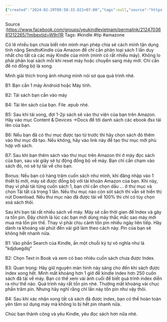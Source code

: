 ```yaml
---
{"created":"2024-02-29T09:58:33.021+07:00","tags":null,"source":"https://www.facebook.com/groups/yeukindlevietnam/permalink/2124703681212265/?mibextid=W9rl1R","author":null,"dg-publish":true,"permalink":"/People/Tận dụng tính năng SendtoKindle của Amazon/","dgPassFrontmatter":true,"noteIcon":"2","updated":"2024-01-24T13:00:34.000+07:00"}
---
```


Source :https://www.facebook.com/groups/yeukindlevietnam/permalink/2124703681212265/?mibextid=W9rl1R
Tags: #kindle #tip  #amazone 

Có lẽ nhiều bạn chưa biết nên mình mạn phép chia sẻ cách mình tận dụng tính năng SendtoKindle của Amazon để chỉ cần phân loại sách 1 lần duy nhất cho tất cả các máy Kindle của mình (mình có rất nhiều máy). Không lo phải phân loại sách mỗi khi reset máy hoặc chuyển sang máy mới. Chỉ cần để nó đồng bộ là xong.

Mình giải thích trong ảnh nhưng mình nói sơ qua quá trình nhé.

B1: Bạn cần 1 máy Android hoặc Máy tính.

B2: Tải sách bạn cần vào máy

B4: Tải lên sách của bạn. File .epub nhé.

B5: Sau khi tải xong, đợi 1-2p sách sẽ vào thư viện của bạn trên Amazon. Hãy vào mục Content & Devices →Docs để tới danh sách các ebook đsx tải lên của bạn.

B6: Nếu bạn đã có thư mục được tạo từ trước thì hãy chọn sách đó thêm vào thư mục đã tạo. Nếu không, hãy vào link này để tạo thư mục mới phù hợp với sách.

B7: Sau khi bạn thêm sách vào thư mục trên Amazon thì ở máy đọc sách của bạn, sau vài giây sẽ tự động đồng bộ về máy. Bạn chỉ cần chạm vào sách đó, nó sẽ tự tải về cho bạn.

Bonus: Nếu bạn có hàng trăm cuốn sách như mình, khi đăng nhập vào 1 thiết bị mới, máy sẽ được đồng bộ với tài khoản Amazon của bạn. Khi này, thay vì phải tải từng cuốn sách 1, bạn chỉ cần chọn dấu ... ở thư mục và chọn Tải tất cả trong 1 lần. Nếu thư mục nào còn sót sách thì vẫn sẽ hiển thị nút Download. Nếu thư mục nào đã được tải về 100% thì chỉ có tùy chọn xoá sách thôi.

Sau khi bạn tải rất nhiều sách về máy. Máy sẽ cần thời gian để Index và gây ra tốn pin. Đây chính là lúc các bạn mới dùng máy thắc mắc sao máy mới mua mà tốn pin thế. Thay vì phải chịu cảnh tốn pin nhiều ngày liên tiếp. Hãy dành ra khoảng vài phút đến vài giờ làm theo cách này. Pin của bạn sẽ không hết nhanh nữa.

B1: Vào phần Search của Kindle, ấn một chuỗi ký tự vô nghĩa như là "kdjduegdsj"

B2: Chọn Text in Book và xem có bao nhiêu cuốn sách chưa được Index.

B3: Quan trọng: Hãy giữ nguyên màn hình này sáng cho đến khi sách được index xong hết. Mình mất khoảng hơn 1 giờ để kindle index hơn 250 cuốn sách đã tải về máy. Bạn có thể xem vài ảnh cuối để biết quá trình index diễn ra như thế nào. Quá trình này rất tốn pin nhé. Thường mất khoảng vài chục phần trăm pin. Nhưng hãy nghĩ rằng chỉ lần này tốn pin như vậy thôi.

B4: Sau khi xác nhận xong tất cả sách đã được index, bạn có thể hoàn toàn yên tâm sử dụng máy mà không lo bị hết pin nhanh nữa.

Chúc bạn thành công và yêu Kindle, yêu đọc sách hơn nữa nhé.
